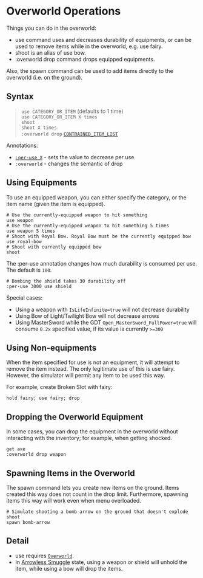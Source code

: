 # Overworld Operations

Things you can do in the overworld:

- <skyb>use</skyb> command uses and decreases durability of equipments,
  or can be used to remove items while in the overworld, e.g. <skyb>use fairy</skyb>.
- <skyb>shoot</skyb> is an alias of <skyb>use bow</skyb>.
- <skyb>:overworld drop</skyb> command drops equipped equipments.

Also, the <skyb>spawn</skyb> command can be used to add items directly to the overworld (i.e. on the ground).

## Syntax
> `use CATEGORY_OR_ITEM` (defaults to 1 time) <br>
> `use CATEGORY_OR_ITEM X times` <br>
> `shoot` <br>
> `shoot X times` <br>
> `:overworld drop` [`CONTRAINED_ITEM_LIST`](../user/syntax_item.md) <br>

Annotations:
  - [`:per-use X`](#using-equipments) - sets the value to decrease per use
  - `:overworld` - changes the semantic of <skyb>drop</skyb>

## Using Equipments

To <skyb>use</skyb> an equipped weapon, you can either specify the category,
or the item name (given the item is equipped).

```skybook
# Use the currently-equipped weapon to hit something
use weapon
# Use the currently-equipped weapon to hit something 5 times
use weapon 5 times
# Shoot with Royal Bow. Royal Bow must be the currently equipped bow
use royal-bow
# Shoot with currently equipped bow
shoot
```

The <skyb>:per-use</skyb> annotation changes how much durability is consumed
per use. The default is `100`.

```skybook
# Bombing the shield takes 30 durability off
:per-use 3000 use shield
```

Special cases:
  - Using a weapon with `IsLifeInfinite=true` will not decrease durability
  - Using Bow of Light/Twilight Bow will not decrease arrows
  - Using MasterSword while the GDT `Open_MasterSword_FullPower=true` will
    consume `0.2x` specified value, if its value is currently `>=300`

## Using Non-equipments

When the item specified for <skyb>use</skyb> is not an equipment,
it will attempt to remove the item instead. The only legitimate use
of this is <skyb>use fairy</skyb>. However, the simulator will permit
any item to be used this way.

For example, create Broken Slot with fairy:
```skybook
hold fairy; use fairy; drop
```

## Dropping the Overworld Equipment

In some cases, you can drop the equipment in the overworld without interacting
with the inventory; for example, when getting shocked.

```skybook
get axe
:overworld drop weapon
```

## Spawning Items in the Overworld
The <skyb>spawn</skyb> command lets you create new items on the ground.
Items created this way does not count in the drop limit. Furthermore, spawning
items this way will work even when menu overloaded.

```skybook
# Simulate shooting a bomb arrow on the ground that doesn't explode
shoot
spawn bomb-arrow
```

## Detail

- <skyb>use</skyb> requires [`Overworld`](../user/screen_system.md).
- In [Arrowless Smuggle](./material.md#smuggle-state-for-arrowless-offset) state,
  using a <skyb>weapon</skyb> or <skyb>shield</skyb> will <skyb>unhold</skyb>
  the item, while using a <skyb>bow</skyb> will <skyb>drop</skyb> the items.
